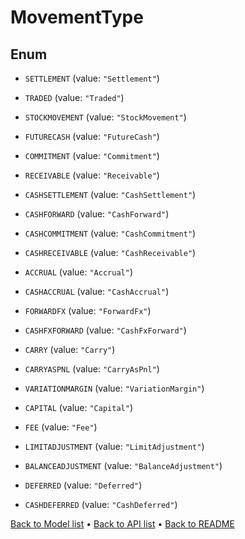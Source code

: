 

# MovementType

## Enum


* `SETTLEMENT` (value: `"Settlement"`)

* `TRADED` (value: `"Traded"`)

* `STOCKMOVEMENT` (value: `"StockMovement"`)

* `FUTURECASH` (value: `"FutureCash"`)

* `COMMITMENT` (value: `"Commitment"`)

* `RECEIVABLE` (value: `"Receivable"`)

* `CASHSETTLEMENT` (value: `"CashSettlement"`)

* `CASHFORWARD` (value: `"CashForward"`)

* `CASHCOMMITMENT` (value: `"CashCommitment"`)

* `CASHRECEIVABLE` (value: `"CashReceivable"`)

* `ACCRUAL` (value: `"Accrual"`)

* `CASHACCRUAL` (value: `"CashAccrual"`)

* `FORWARDFX` (value: `"ForwardFx"`)

* `CASHFXFORWARD` (value: `"CashFxForward"`)

* `CARRY` (value: `"Carry"`)

* `CARRYASPNL` (value: `"CarryAsPnl"`)

* `VARIATIONMARGIN` (value: `"VariationMargin"`)

* `CAPITAL` (value: `"Capital"`)

* `FEE` (value: `"Fee"`)

* `LIMITADJUSTMENT` (value: `"LimitAdjustment"`)

* `BALANCEADJUSTMENT` (value: `"BalanceAdjustment"`)

* `DEFERRED` (value: `"Deferred"`)

* `CASHDEFERRED` (value: `"CashDeferred"`)



[Back to Model list](../README.md#documentation-for-models) &#8226; [Back to API list](../README.md#documentation-for-api-endpoints) &#8226; [Back to README](../README.md)


